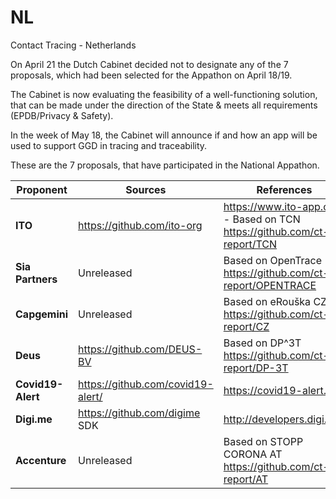 # NL
Contact Tracing - Netherlands

On April 21 the Dutch Cabinet decided not to designate any of the 7 proposals, which had been selected for the Appathon on April 18/19.

The Cabinet is now evaluating the feasibility of a well-functioning solution, that can be made under the direction of the State & meets all requirements (EPDB/Privacy & Safety).

In the week of May 18, the Cabinet will announce if and how an app will be used to support GGD in tracing and traceability.

These are the 7 proposals, that have participated in the National Appathon.

Proponent | Sources | References
----------|---------|-----------
**ITO** | https://github.com/ito-org | https://www.ito-app.org/ - Based on TCN https://github.com/ct-report/TCN
**Sia Partners** | Unreleased| Based on OpenTrace https://github.com/ct-report/OPENTRACE
**Capgemini** | Unreleased | Based on eRouška CZ https://github.com/ct-report/CZ
**Deus** | https://github.com/DEUS-BV | Based on DP^3T https://github.com/ct-report/DP-3T
**Covid19-Alert** | https://github.com/covid19-alert/ | https://covid19-alert.eu/
**Digi.me** | https://github.com/digime SDK | http://developers.digi.me/
**Accenture** | Unreleased | Based on STOPP CORONA AT https://github.com/ct-report/AT
